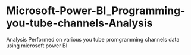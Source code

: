 # Microsoft-Power-BI_Programming-you-tube-channels-Analysis
Analysis Performed on various you tube promgramming channels data using microsoft power BI
